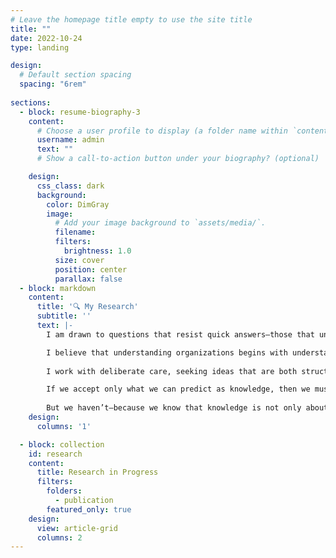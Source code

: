 ```yaml
---
# Leave the homepage title empty to use the site title
title: ""
date: 2022-10-24
type: landing

design:
  # Default section spacing
  spacing: "6rem"
  
sections:
  - block: resume-biography-3
    content:
      # Choose a user profile to display (a folder name within `content/authors/`)
      username: admin
      text: ""
      # Show a call-to-action button under your biography? (optional)

    design:
      css_class: dark
      background:
        color: DimGray
        image:
          # Add your image background to `assets/media/`.
          filename:
          filters:
            brightness: 1.0
          size: cover
          position: center
          parallax: false
  - block: markdown
    content:
      title: '🔍 My Research'
      subtitle: ''
      text: |-
        I am drawn to questions that resist quick answers—those that unfold through ambiguity, contradiction, and quiet resistance.

        I believe that understanding organizations begins with understanding how people search for meaning when the world stops making sense, and how heterogeneous forms of cognition shape that search.
        
        I work with deliberate care, seeking ideas that are both structurally precise and deeply human.

        If we accept only what we can predict as knowledge, then we must erase the legacy of Max Weber, discard the paradigm shifts of Thomas Kuhn, and silence the insights of Carl Jung and Friedrich Nietzsche.
        
        But we haven’t—because we know that knowledge is not only about accuracy, but about meaning. And organization theory is where meaning finds structure.
    design:
      columns: '1'

  - block: collection
    id: research
    content:
      title: Research in Progress
      filters:
        folders:
          - publication
        featured_only: true
    design:
      view: article-grid
      columns: 2
---
```

